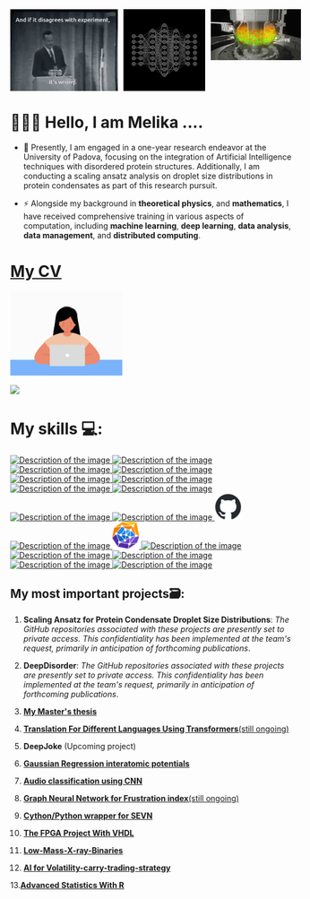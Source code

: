 <div style="display: flex; flex-direction: row;">
    <img src="experiment-science.gif" width="38%" style="margin-right: 10px;" />
    <img src="nn.gif" width="29%" style="margin-right: 10px;" />
    <img src="reactor.gif" width="32%" height="45%" style="margin-right: 20px;" />
</div>




# 💁🏻‍♀️ Hello, I am Melika ....

- 🔭 Presently, I am engaged in a one-year research endeavor at the University of Padova, focusing on the integration of Artificial Intelligence techniques with disordered protein structures. Additionally, I am conducting a scaling ansatz analysis on droplet size distributions in protein condensates as part of this research pursuit.

- ⚡ Alongside my background in **theoretical physics**, and **mathematics**, I have received comprehensive training in various aspects of computation, including **machine learning**, **deep learning**, **data analysis**, **data management**, and **distributed computing**.


# [My CV](https://github.com/Melikakmm/CV/blob/main/MelikaCV.pdf)
<a href="https://github.com/Melikakmm/CV/blob/main/MelikaCV.pdf">
    <img src="CV.gif" alt="welcome" width="200"/>
</a>




[![](https://visitcount.itsvg.in/api?id=MELIKAKMM&label=Profile%20Views&color=0&icon=0&pretty=true)](https://visitcount.itsvg.in)

# My skills 💻:


<a href="https://www.mysql.com/">
    <img src="https://upload.wikimedia.org/wikipedia/labs/8/8e/Mysql_logo.png" alt="Description of the image" style="width: 5vw; max-height: 5vh;">
</a>

<a href="https://www.docker.com/">
    <img src="https://miro.medium.com/v2/resize:fit:800/format:webp/1*OARpkeBkn_Tw3vk8H769OQ.png" alt="Description of the image" style="width: 5vw; max-height: 5vh;">
</a>

<a href="https://www.dask.org/">
    <img src="https://numfocus.org/wp-content/uploads/2019/08/Dask-Logo-300x300-1.png" alt="Description of the image" style="width: 5vw; max-height: 5vh;">
</a>

<a href="https://about.gitlab.com/">
    <img src="https://miro.medium.com/v2/resize:fit:1400/format:webp/1*YjOtv5OOEP744YTdzBxWsw.png" alt="Description of the image" style="width: 7vw; max-height: 7vh;">
</a>

<a href="https://www.tensorflow.org/">
    <img src="https://datascientest.com/en/wp-content/uploads/sites/9/2023/10/formation-tensorflow.jpg" alt="Description of the image" style="width: 7vw; max-height: 7vh;">
</a>

<a href="https://keras.io/">
    <img src="https://static.javatpoint.com/tutorial/keras/images/keras.png" alt="Description of the image" style="width: 5vw; max-height: 5vh;">
</a>

<a href="https://pytorch.org/">
    <img src="https://miro.medium.com/v2/resize:fit:1382/format:webp/1*TmPTEZkQ4kBiQqZlwVH0MQ.png" alt="Description of the image" style="width: 5vw; max-height: 5vh;">
</a>

<a href="https://www.r-project.org/">
    <img src="https://branditechture.agency/brand-logos/wp-content/uploads/wpdm-cache/R-900x0.png" alt="Description of the image" style="width: 8vw; max-height: 8vh;">
</a>

<a href="https://www.python.org/">
    <img src="https://www.python.org/static/community_logos/python-logo.png" alt="Description of the image" style="width: 7vw; max-height: 7vh;">
</a>

<a href="https://isocpp.org/">
    <img src="https://logowik.com/content/uploads/images/911_c_logo.jpg" alt="Description of the image" style="width: 6vw; max-height: 6vh;">
</a>

<a href="https://github.com/">
    <img src="github-mark.png" alt="Description of the image" style="width: 5vw; max-height: 5vh;">
</a>

<a href="https://pytorch.org/hub/huggingface_pytorch-transformers/">
    <img src="https://pytorch.org/tutorials/_images/transformer_architecture.jpg" alt="Description of the image" style="width: 5vw; max-height: 5vh;">
</a>

<a href="https://pytorch-geometric.readthedocs.io/en/latest/">
    <img src="https://raw.githubusercontent.com/pyg-team/pyg_sphinx_theme/master/pyg_sphinx_theme/static/img/pyg_logo.png" style="width: 5vw; max-height: 5vh;">
</a>

<a href="https://www.linux.it/">
    <img src="https://upload.wikimedia.org/wikipedia/commons/thumb/3/35/Tux.svg/800px-Tux.svg.png" alt="Description of the image" style="width: 5vw; max-height: 5vh;">
</a>

<a href="https://cython.readthedocs.io/en/latest/">
    <img src="https://cython.readthedocs.io/en/latest/_static/cythonlogo.png" alt="Description of the image" style="width: 5vw; max-height: 5vh;">
</a>


<a href="https://www.anaconda.com/">
    <img src="https://www.anaconda.com/wp-content/uploads/2022/12/anaconda_secondary_logo.svg" alt="Description of the image" style="width: 7vw; max-height: 7vh;">
</a>

<a href="https://code.visualstudio.com/">
    <img src="https://code.visualstudio.com/assets/images/code-stable.png" alt="Description of the image" style="width: 4vw; max-height: 4vh;">
</a>

<a href="https://jupyter.org/">
    <img src="https://jupyter.org/assets/logos/rectanglelogo-greytext-orangebody-greymoons.svg" alt="Description of the image" style="width: 6vw; max-height: 6vh;">
</a>



## My most important projects🗃️:

1. **Scaling Ansatz for Protein Condensate Droplet Size Distributions**: *The GitHub repositories associated with these projects are presently set to private access. This confidentiality has been implemented at the team's request, primarily in anticipation of forthcoming publications*.
   
2. **DeepDisorder**: *The GitHub repositories associated with these projects are presently set to private access. This confidentiality has been implemented at the team's request, primarily in anticipation of forthcoming publications*.

3. [**My Master's thesis**](https://github.com/Melikakmm/Master_Thesis/tree/main)
4. [**Translation For Different Languages Using Transformers**(still ongoing)](https://github.com/Melikakmm/NLP_Translation)
5. **DeepJoke** (Upcoming project)
6. [**Gaussian Regression interatomic potentials**](https://github.com/Melikakmm/GPR_fitting_interactive_potential)
7. [**Audio classification using CNN**](https://github.com/Melikakmm/CNN-for-sound-classification)
8. [**Graph Neural Network for Frustration index**(still ongoing)](https://github.com/Melikakmm/GNN_Frustration)
9. [**Cython/Python wrapper for SEVN**](https://github.com/Melikakmm/SEVN_PYTHON_WRAPPER)
10. [**The FPGA Project With VHDL**](https://github.com/Melikakmm/FPGA)
11. [**Low-Mass-X-ray-Binaries**](https://github.com/Melikakmm/Low-Mass-X-ray-Binaries)
12. [**AI for Volatility-carry-trading-strategy**](https://github.com/Melikakmm/Volatility-carry-trading-strategy)

13.[**Advanced Statistics With R**](https://github.com/Melikakmm/R_Projects)

